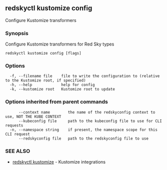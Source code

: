## redskyctl kustomize config

Configure Kustomize transformers

### Synopsis

Configure Kustomize transformers for Red Sky types

```
redskyctl kustomize config [flags]
```

### Options

```
  -f, --filename file    file to write the configuration to (relative to the Kustomize root, if specified)
  -h, --help             help for config
  -k, --kustomize root   Kustomize root to update
```

### Options inherited from parent commands

```
      --context name        the name of the redskyconfig context to use, NOT THE KUBE CONTEXT
      --kubeconfig file     path to the kubeconfig file to use for CLI requests
  -n, --namespace string    if present, the namespace scope for this CLI request
      --redskyconfig file   path to the redskyconfig file to use
```

### SEE ALSO

* [redskyctl kustomize](redskyctl_kustomize.md)	 - Kustomize integrations

